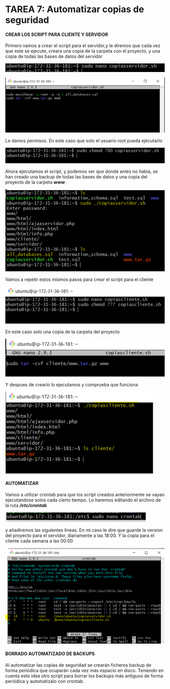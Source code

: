 # TAREA 7: Automatizar copias de seguridad
#### CREAR LOS SCRIPT PARA CLIENTE Y SERVIDOR
Primero vamos a crear el script para el servidor,y le diremos que cada vez que este se ejecute, creara una copia de la carpeta con el proyecto, y una copia de todas las bases de datos del servidor

![](images/tarea07md/captura01.PNG)

![](images/tarea07md/captura02.PNG)

Le damos permisos. En este caso que solo el usuario root pueda ejecutarlo

![](images/tarea07md/captura03.PNG)

Ahora ejecutamos el script, y podemos ver que donde antes no habia, se han creado una backup de todas las bases de datos y una copia del proyecto de la carpeta ***www***

![](images/tarea07md/captura04.PNG)

 Vamos a repetir estos mismos pasos para crear el script para el cliente

![](images/tarea07md/captura05.PNG)

En este caso solo una copia de la carpeta del proyecto

![](images/tarea07md/captura06.PNG)

Y despues de crearlo lo ejecutamos y comprueba que funciona

![](images/tarea07md/captura07.PNG)

#### AUTOMATIZAR
Vamos a utilizar crontab para que los script creados anteriormente se vayan ejecutandose solos cada cierto tiempo.
Lo haremos editando el archivo de la ruta ***/etc/crontab***

![](images/tarea07md/captura08.PNG)

y añadiremos las siguientes lineas.
En mi caso le dire que guarde la version del proyecto para el servidor, diariamente a las 18:00. Y la copia para el cliente cada semana a las 00:00

![](images/tarea07md/captura09.PNG)

#### BORRADO AUTOMATIZADO DE BACKUPS
Al automatizar las copias de seguridad se crearán ficheros backup de forma periódica que ocuparán cada vez más espacio en disco. Teniendo en cuenta esto idea otro script para borrar los backups más antiguos de forma periódica y automatizalo con crontab.